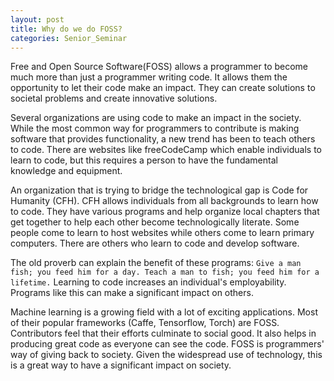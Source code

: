 ```yaml
---
layout: post
title: Why do we do FOSS?
categories: Senior_Seminar
---
```

Free and Open Source Software(FOSS) allows a programmer to become much more than just a programmer writing code. It allows them the opportunity to let their code make an impact. They can create solutions to societal problems and create innovative solutions.

Several organizations are using code to make an impact in the society. While the most common way for programmers to contribute is making software that provides functionality, a new trend has been to teach others to code. There are websites like freeCodeCamp which enable individuals to learn to code, but this requires a person to have the fundamental knowledge and equipment.

An organization that is trying to bridge the technological gap is Code for Humanity (CFH). CFH allows individuals from all backgrounds to learn how to code. They have various programs and help organize local chapters that get together to help each other become technologically literate. Some people come to learn to host websites while others come to learn primary computers. There are others who learn to code and develop software.

The old proverb can explain the benefit of these programs:
`Give a man fish; you feed him for a day. Teach a man to fish; you feed him for a lifetime.` Learning to code increases an individual's employability. Programs like this can make a significant impact on others.

Machine learning is a growing field with a lot of exciting applications. Most of their popular frameworks (Caffe, Tensorflow, Torch) are FOSS. Contributors feel that their efforts culminate to social good. It also helps in producing great code as everyone can see the code. FOSS is programmers' way of giving back to society. Given the widespread use of technology, this is a great way to have a significant impact on society.
